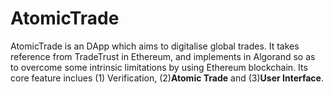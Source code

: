 # AtomicTrade

AtomicTrade is an DApp which aims to digitalise global trades. 
It takes reference from TradeTrust in Ethereum, and implements in Algorand so as to overcome some intrinsic limitations by using Ethereum blockchain.
Its core feature inclues (1) Verification, (2)__Atomic Trade__ and (3)__User Interface__.
